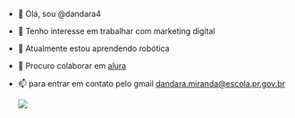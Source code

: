 - 👋 Olá, sou @dandara4
- 👀 Tenho interesse em trabalhar com marketing digital
- 🌱 Atualmente estou aprendendo robótica
- 💞️ Procuro colaborar em [alura](https://cursos.alura.com.br/user/)
- 📫 para entrar em contato pelo gmail dandara.miranda@escola.pr.gov.br

  ![](https://media.tenor.com/CgGf-l5pQWcAAAAM/cat-heart-eyes-yoonmilkers.gif)

<!---
dandara4/dandara4 is a ✨ special ✨ repository because its `README.md` (this file) appears on your GitHub profile.
You can click the Preview link to take a look at your changes.
--->
